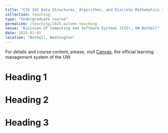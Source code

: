```yaml
---
title: "CSS 342 Data Structures, Algorithms, and Discrete Mathematics I"
collection: teaching
type: "Undergraduate course"
permalink: /teaching/2025-autumn-teaching
venue: "Division of Computing and Software Systems (CSS), UW Bothell"
date: 2025-01-01
location: "Bothell, Washington"
---
```


For details and course content, please, visit [Canvas](https://canvas.uw.edu), 
the official learning management system of the UW. 

Heading 1
======

Heading 2
======

Heading 3
======